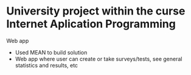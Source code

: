# University project within the curse Internet Aplication Programming 

Web app
- Used MEAN to build solution
- Web app where user can create or take surveys/tests, see general statistics and results, etc
